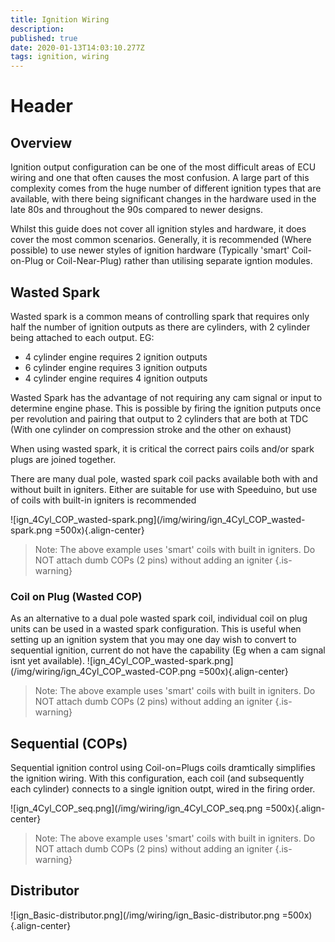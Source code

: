 ```yaml
---
title: Ignition Wiring
description: 
published: true
date: 2020-01-13T14:03:10.277Z
tags: ignition, wiring
---
```


# Header
## Overview
Ignition output configuration can be one of the most difficult areas of ECU wiring and one that often causes the most confusion. A large part of this complexity comes from the huge number of different ignition types that are available, with there being significant changes in the hardware used in the late 80s and throughout the 90s compared to newer designs. 

Whilst this guide does not cover all ignition styles and hardware, it does cover the most common scenarios. Generally, it is recommended (Where possible) to use newer styles of ignition hardware (Typically 'smart' Coil-on-Plug or Coil-Near-Plug) rather than utilising separate igntion modules. 

## Wasted Spark
Wasted spark is a common means of controlling spark that requires only half the number of ignition outputs as there are cylinders, with 2 cylinder being attached to each output. EG:
* 4 cylinder engine requires 2 ignition outputs
* 6 cylinder engine requires 3 ignition outputs
* 4 cylinder engine requires 4 ignition outputs

Wasted Spark has the advantage of not requiring any cam signal or input to determine engine phase. This is possible by firing the ignition putputs once per revolution and pairing that output to 2 cylinders that are both at TDC (With one cylinder on compression stroke and the other on exhaust)

When using wasted spark, it is critical the correct pairs coils and/or spark plugs are joined together. 

There are many dual pole, wasted spark coil packs available both with and without built in igniters. Either are suitable for use with Speeduino, but use of coils with built-in igniters is recommended

![ign_4Cyl_COP_wasted-spark.png](/img/wiring/ign_4Cyl_COP_wasted-spark.png =500x){.align-center}

> Note: The above example uses 'smart' coils with built in igniters. Do NOT attach dumb COPs (2 pins) without adding an igniter
{.is-warning}

### Coil on Plug (Wasted COP)
As an alternative to a dual pole wasted spark coil, individual coil on plug units can be used in a wasted spark configuration. This is useful when setting up an ignition system that you may one day wish to convert to sequential ignition, current do not have the capability (Eg when a cam signal isnt yet available). 
![ign_4Cyl_COP_wasted-spark.png](/img/wiring/ign_4Cyl_COP_wasted-COP.png =500x){.align-center}
> 
> Note: The above example uses 'smart' coils with built in igniters. Do NOT attach dumb COPs (2 pins) without adding an igniter
{.is-warning}


## Sequential (COPs)
Sequential ignition control using Coil-on=Plugs coils dramtically simplifies the ignition wiring. With this configuration, each coil (and subsequently each cylinder) connects to a single ignition outpt, wired in the firing order. 


![ign_4Cyl_COP_seq.png](/img/wiring/ign_4Cyl_COP_seq.png =500x){.align-center}

> Note: The above example uses 'smart' coils with built in igniters. Do NOT attach dumb COPs (2 pins) without adding an igniter
{.is-warning}

## Distributor
![ign_Basic-distributor.png](/img/wiring/ign_Basic-distributor.png =500x){.align-center}